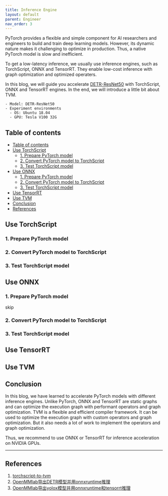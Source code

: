 ```yaml
---
title: Inference Engine
layout: default
parent: Engineer
nav_order: 3
---
```

PyTorch provides a flexible and simple component for AI researchers and engineers to build and train deep learning models. However, its dynamic nature makes it challenging to optimize in production. Thus, a native PyTorch model is slow and inefficient.

To get a low-latency inference, we usually use inference engines, such as TorchScript, ONNX and TensorRT. They enable low-cost inference with graph optimization and optimized operaters.

In this blog, we will guide you accelerate [DETR-ResNet50](https://huggingface.co/facebook/detr-resnet-50) with TorchScript, ONNX and TensorRT engines. In the end, we will introduce a little bit about TVM. 


```
- Model: DETR-ResNet50
- Experiment environments
  - OS: Ubuntu 18.04
  - GPU: Tesla V100 32G
```

## Table of contents
- [Table of contents](#table-of-contents)
- [Use TorchScript](#use-torchscript)
  - [1. Prepare PyTorch model](#1-prepare-pytorch-model)
  - [2. Convert PyTorch model to TorchScript](#2-convert-pytorch-model-to-torchscript)
  - [3. Test TorchScript model](#3-test-torchscript-model)
- [Use ONNX](#use-onnx)
  - [1. Prepare PyTorch model](#1-prepare-pytorch-model-1)
  - [2. Convert PyTorch model to TorchScript](#2-convert-pytorch-model-to-torchscript-1)
  - [3. Test TorchScript model](#3-test-torchscript-model-1)
- [Use TensorRT](#use-tensorrt)
- [Use TVM](#use-tvm)
- [Conclusion](#conclusion)
- [References](#references)

## Use TorchScript

### 1. Prepare PyTorch model

### 2. Convert PyTorch model to TorchScript

### 3. Test TorchScript model

## Use ONNX

### 1. Prepare PyTorch model
skip
### 2. Convert PyTorch model to TorchScript

### 3. Test TorchScript model

## Use TensorRT

## Use TVM

## Conclusion
In this blog, we have learned to accelerate PyTorch models with different inference engines. Unlike PyTorch, ONNX and TensorRT are static graphs and can optimize the execution graph with performant operators and graph optimization. TVM is a flexible and efficient compiler framework. It can be used to optimize the execution graph with custom operators and graph optimization. But it also needs a lot of work to implement the operators and graph optimization.

Thus, we recommend to use ONNX or TensorRT for inference acceleration on NVIDIA GPUs.

---

## References
1. [torchscript-to-tvm](https://github.com/masahi/torchscript-to-tvm/blob/master/detr/detr_test.py)
2. [OpenMMlab导出DETR模型并用onnxruntime推理](https://blog.csdn.net/taifyang/article/details/136127159)
3. [OpenMMlab导出yolox模型并用onnxruntime和tensorrt推理](https://blog.csdn.net/taifyang/article/details/134368390)
